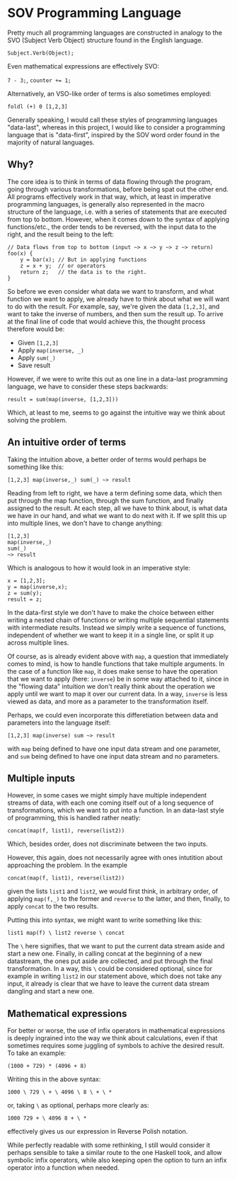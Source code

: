 
# SOV Programming Language

Pretty much all programming languages are constructed in analogy to the SVO (Subject Verb Object) structure found in the English language.

`Subject.Verb(Object);`

Even mathematical expressions are effectively SVO:

`7 - 3;`, `counter += 1;`

Alternatively, an VSO-like order of terms is also sometimes employed:

`foldl (+) 0 [1,2,3]`

Generally speaking, I would call these styles of programming languages "data-last", whereas in this project, I would like to consider a programming language that is "data-first", inspired by the SOV word order found in the majority of natural languages.

## Why?

The core idea is to think in terms of data flowing through the program, going through various transformations, before being spat out the other end. All programs effectively work in that way, which, at least in imperative programming languages, is generally also represented in the macro structure of the language, i.e. with a series of statements that are executed from top to bottom. However, when it comes down to the syntax of applying functions/etc., the order tends to be reversed, with the input data to the right, and the result being to the left:

```
// Data flows from top to bottom (input ~> x ~> y ~> z ~> return)
foo(x) {
    y = bar(x); // But in applying functions
    z = x + y;  // or operators
    return z;   // the data is to the right.
}
```

So before we even consider what data we want to transform, and what function we want to apply, we already have to think about what we will want to do with the result. For example, say, we're given the data `[1,2,3]`, and want to take the inverse of numbers, and then sum the result up. To arrive at the final line of code that would achieve this, the thought process therefore would be:

- Given `[1,2,3]`
- Apply `map(inverse, _)`
- Apply `sum(_)`
- Save result

However, if we were to write this out as one line in a data-last programming language, we have to consider these steps backwards:

`result = sum(map(inverse, [1,2,3]))`

Which, at least to me, seems to go against the intuitive way we think about solving the problem.

## An intuitive order of terms

Taking the intuition above, a better order of terms would perhaps be something like this:

`[1,2,3] map(inverse,_) sum(_) ~> result`

Reading from left to right, we have a term defining some data, which then put through the map function, through the sum function, and finally assigned to the result. At each step, all we have to think about, is what data we have in our hand, and what we want to do next with it. If we split this up into multiple lines, we don't have to change anything:

```
[1,2,3]
map(inverse,_)
sum(_)
~> result
```

Which is analogous to how it would look in an imperative style:

```
x = [1,2,3];
y = map(inverse,x);
z = sum(y);
result = z;
```

In the data-first style we don't have to make the choice between either writing a nested chain of functions or writing multiple sequential statements with intermediate results. Instead we simply write a sequence of functions, independent of whether we want to keep it in a single line, or split it up across multiple lines.

Of course, as is already evident above with `map`, a question that immediately comes to mind, is how to handle functions that take multiple arguments. In the case of a function like `map`, it does make sense to have the operation that we want to apply (here: `inverse`) be in some way attached to it, since in the "flowing data" intuition we don't really think about the operation we apply until we want to map it over our current data. In a way, `inverse` is less viewed as data, and more as a parameter to the transformation itself.

Perhaps, we could even incorporate this differetiation between data and parameters into the language itself:

`[1,2,3] map(inverse) sum ~> result`

with `map` being defined to have one input data stream and one parameter, and `sum` being defined to have one input data stream and no parameters.

## Multiple inputs

However, in some cases we might simply have multiple independent streams of data, with each one coming itself out of a long sequence of transformations, which we want to put into a function. In an data-last style of programming, this is handled rather neatly:

`concat(map(f, list1), reverse(list2))`

Which, besides order, does not discriminate between the two inputs.

However, this again, does not necessarily agree with ones intutition about approaching the problem. In the example

`concat(map(f, list1), reverse(list2))`

given the lists `list1` and `list2`, we would first think, in arbitrary order, of applying `map(f,_)` to the former and `reverse` to the latter, and then, finally, to apply `concat` to the two results.

Putting this into syntax, we might want to write something like this:

`list1 map(f) \ list2 reverse \ concat`

The `\` here signifies, that we want to put the current data stream aside and start a new one. Finally, in calling concat at the beginning of a new datastream, the ones put aside are collected, and put through the final transformation. In a way, this `\` could be considered optional, since for example in writing `list2` in our statement above, which does not take any input, it already is clear that we have to leave the current data stream dangling and start a new one.

## Mathematical expressions

For better or worse, the use of infix operators in mathematical expressions is deeply ingrained into the way we think about calculations, even if that sometimes requires some juggling of symbols to achive the desired result. To take an example:

`(1000 + 729) * (4096 + 8)`

Writing this in the above syntax:

`1000 \ 729 \ + \ 4096 \ 8 \ + \ *`

or, taking `\` as optional, perhaps more clearly as:

`1000 729 + \ 4096 8 + \ *`

effectively gives us our expression in Reverse Polish notation.

While perfectly readable with some rethinking, I still would consider it perhaps sensible to take a similar route to the one Haskell took, and allow symbolic infix operators, while also keeping open the option to turn an infix operator into a function when needed.

